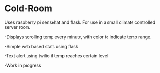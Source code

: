 # Cold-Room
Uses raspberry pi sensehat and flask. For use in a small climate controlled server room.

-Displays scrolling temp every minute, with color to indicate temp range.

-Simple web based stats using flask

-Text alert using twilio if temp reaches certain level

-Work in progress


